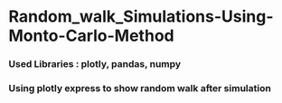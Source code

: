 # Random_walk_Simulations-Using-Monto-Carlo-Method


### Used Libraries : plotly, pandas, numpy

### Using plotly express to show random walk after simulation
